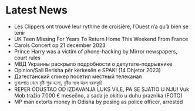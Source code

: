 # Latest News
-  Les Clippers ont trouvé leur rythme de croisière, l’Ouest n’a qu’à bien se tenir
-  UK Teen Missing For Years To Return Home This Weekend From France
-  Carols Concert op 21 december 2023
-  Prince Harry was a victim of phone-hacking by Mirror newspapers, court rules
-  МВД Украины раскрыло подробности о депутате-подрывнике
-  Opinion/Sali Berisha për kërkesën e SPAK! (14 Dhjetor 2023)
-  Дагестанский спикер посетил местный телеканал
-  তুষারপাত থেমে বৃষ্টি শুরু হলো, বৃষ্টির সঙ্গে ঝরল বরফকুচি
-  REPER ODUSTAO OD IZDAVANJA LUKS VILE, PA SE SJATIO U NJU! Vuk Mob tražio 7.000 € mesečno, a sada je okitio u duhu praznika (FOTO)
-  MP man extorts money in Odisha by posing as police officer, arrested
